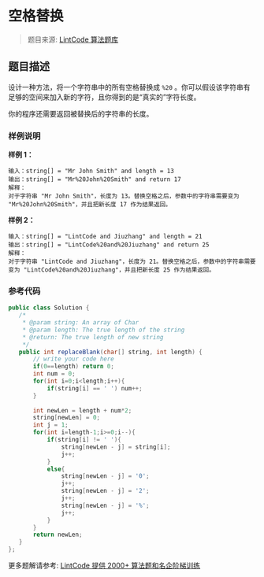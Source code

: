 # 空格替换
 > 题目来源: [LintCode 算法题库](https://www.lintcode.com/problem/space-replacement/?utm_source=sc-github-wzz)
 ## 题目描述
 设计一种方法，将一个字符串中的所有空格替换成 `%20` 。你可以假设该字符串有足够的空间来加入新的字符，且你得到的是“真实的”字符长度。

你的程序还需要返回被替换后的字符串的长度。
 ### 样例说明
 **样例 1：**
```
输入：string[] = "Mr John Smith" and length = 13
输出：string[] = "Mr%20John%20Smith" and return 17
解释：
对于字符串 "Mr John Smith"，长度为 13。替换空格之后，参数中的字符串需要变为 "Mr%20John%20Smith"，并且把新长度 17 作为结果返回。
```
**样例 2：**
```
输入：string[] = "LintCode and Jiuzhang" and length = 21
输出：string[] = "LintCode%20and%20Jiuzhang" and return 25
解释：
对于字符串 "LintCode and Jiuzhang"，长度为 21。替换空格之后，参数中的字符串需要变为 "LintCode%20and%20Jiuzhang"，并且把新长度 25 作为结果返回。
```
 ### 参考代码
 ```java
public class Solution {
    /*
     * @param string: An array of Char
     * @param length: The true length of the string
     * @return: The true length of new string
     */
    public int replaceBlank(char[] string, int length) {
        // write your code here
        if(0==length) return 0;
        int num = 0;
        for(int i=0;i<length;i++){
            if(string[i] == ' ') num++;
        }
        
        int newLen = length + num*2;
        string[newLen] = 0;
        int j = 1;
        for(int i=length-1;i>=0;i--){
            if(string[i] != ' '){
                string[newLen - j] = string[i];
                j++;
            }
            else{
                string[newLen - j] = '0';
                j++;
                string[newLen - j] = '2';
                j++;
                string[newLen - j] = '%';
                j++; 
            }
        }
        return newLen;
    }
};
```
 更多题解请参考: [LintCode 提供 2000+ 算法题和名企阶梯训练](https://www.lintcode.com/problem/?utm_source=sc-github-wzz)